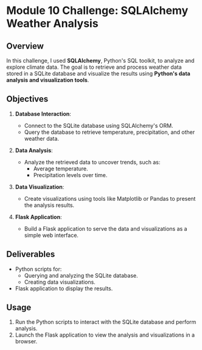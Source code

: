 # Module 10 Challenge: SQLAlchemy Weather Analysis

## Overview
In this challenge, I used **SQLAlchemy**, Python's SQL toolkit, to analyze and explore climate data. The goal is to retrieve and process weather data stored in a SQLite database and visualize the results using **Python's data analysis and visualization tools**.

## Objectives
1. **Database Interaction**:
   - Connect to the SQLite database using SQLAlchemy's ORM.
   - Query the database to retrieve temperature, precipitation, and other weather data.

2. **Data Analysis**:
   - Analyze the retrieved data to uncover trends, such as:
     - Average temperature.
     - Precipitation levels over time.

3. **Data Visualization**:
   - Create visualizations using tools like Matplotlib or Pandas to present the analysis results.

4. **Flask Application**:
   - Build a Flask application to serve the data and visualizations as a simple web interface.

## Deliverables
- Python scripts for:
  - Querying and analyzing the SQLite database.
  - Creating data visualizations.
- Flask application to display the results.

## Usage
1. Run the Python scripts to interact with the SQLite database and perform analysis.
2. Launch the Flask application to view the analysis and visualizations in a browser.

